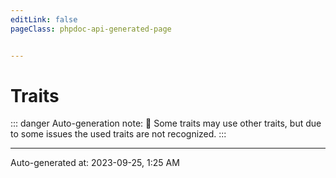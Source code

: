 ```yaml
---
editLink: false
pageClass: phpdoc-api-generated-page


---
```


# Traits

::: danger Auto-generation note:
 :bug: Some traits may use other traits, but due to some issues the used traits are not recognized.
:::



--------

<div class="page-edit">
    <div class="last-updated">
        <span class="prefix">Auto-generated at: </span>
        <span class="time">2023-09-25, 1:25 AM</span>
    </div>
</div>


<style src="./.assets/normalization.css" scoped/>
